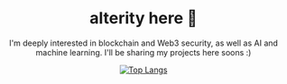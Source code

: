 <h1 align="center">alterity here 👋</h1>

<p align="center">
  I'm deeply interested in blockchain and Web3 security, as well as AI and machine learning. 
  I'll be sharing my projects here soons :)
</p>

<div align="center">
  <a href="https://github.com/alterityio/github-readme-stats">
    <img src="https://github-readme-stats.vercel.app/api/top-langs/?username=alterityio&layout=compact&langs_count=3&bg_color=00000000&title_color=ffffff&text_color=c0c0c0&icon_color=2ecc71&hide_border=true" alt="Top Langs" />
  </a>
</div>





